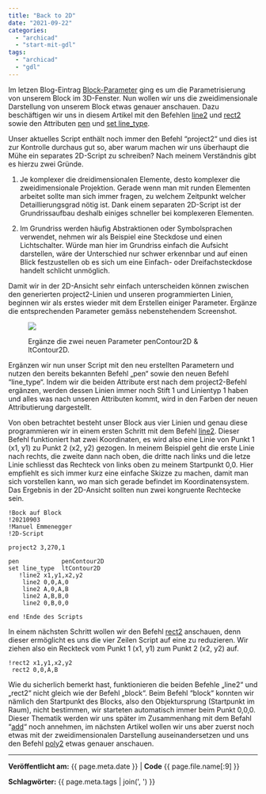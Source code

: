 ```yaml
---
title: "Back to 2D"
date: "2021-09-22"
categories: 
  - "archicad"
  - "start-mit-gdl"
tags: 
  - "archicad"
  - "gdl"
---
```


Im letzen Blog-Eintrag [Block-Parameter](https://bimdo.ch/?p=456) ging es um die Parametrisierung von unserem Block im 3D-Fenster. Nun wollen wir uns die zweidimensionale Darstellung von unserem Block etwas genauer anschauen. Dazu beschäftigen wir uns in diesem Artikel mit den Befehlen [line2](https://www.selfgdl.de/2d-elemente-2/zeichnungselemente/line2/) und [rect2](https://www.selfgdl.de/2d-elemente-2/zeichnungselemente/rect2/) sowie den Attributen [pen](https://www.selfgdl.de/attribute/allgemein/pen/) und [set line\_type](https://www.selfgdl.de/attribute/linien/set-line_type/).

Unser aktuelles Script enthält noch immer den Befehl “project2“ und dies ist zur Kontrolle durchaus gut so, aber warum machen wir uns überhaupt die Mühe ein separates 2D-Script zu schreiben? Nach meinem Verständnis gibt es hierzu zwei Gründe.

1. Je komplexer die dreidimensionalen Elemente, desto komplexer die zweidimensionale Projektion. Gerade wenn man mit runden Elementen arbeitet sollte man sich immer fragen, zu welchem Zeitpunkt welcher Detaillierungsgrad nötig ist. Dank einem separaten 2D-Script ist der Grundrissaufbau deshalb einiges schneller bei komplexeren Elementen.

3. Im Grundriss werden häufig Abstraktionen oder Symbolsprachen verwendet, nehmen wir als Beispiel eine Steckdose und einen Lichtschalter. Würde man hier im Grundriss einfach die Aufsicht darstellen, wäre der Unterschied nur schwer erkennbar und auf einen Blick festzustellen ob es sich um eine Einfach- oder Dreifachsteckdose handelt schlicht unmöglich.

Damit wir in der 2D-Ansicht sehr einfach unterscheiden können zwischen den generierten project2-Linien und unseren programmierten Linien, beginnen wir als erstes wieder mit dem Erstellen einiger Parameter. Ergänze die entsprechenden Parameter gemäss nebenstehendem Screenshot.

<figure>

[![](images/AC-GD2105_Parameter-1024x576.png)](https://bimdo.ch/wp-content/uploads/2021/10/AC-GD2105_Parameter.png)

<figcaption>

Ergänze die zwei neuen Parameter penContour2D & ltContour2D.

</figcaption>

</figure>

Ergänzen wir nun unser Script mit den neu erstellten Parametern und nutzen den bereits bekannten Befehl „pen“ sowie den neuen Befehl “line\_type“. Indem wir die beiden Attribute erst nach dem project2-Befehl ergänzen, werden dessen Linien immer noch Stift 1 und Linientyp 1 haben und alles was nach unseren Attributen kommt, wird in den Farben der neuen Attributierung dargestellt.

Von oben betrachtet besteht unser Block aus vier Linien und genau diese programmieren wir in einem ersten Schritt mit dem Befehl [line2](https://www.selfgdl.de/2d-elemente-2/zeichnungselemente/line2/). Dieser Befehl funktioniert hat zwei Koordinaten, es wird also eine Linie von Punkt 1 (x1, y1) zu Punkt 2 (x2, y2) gezogen. In meinem Beispiel geht die erste Linie nach rechts, die zweite dann nach oben, die dritte nach links und die letze Linie schliesst das Rechteck von links oben zu meinem Startpunkt 0,0. Hier empfiehlt es sich immer kurz eine einfache Skizze zu machen, damit man sich vorstellen kann, wo man sich gerade befindet im Koordinatensystem. Das Ergebnis in der 2D-Ansicht sollten nun zwei kongruente Rechtecke sein.

```
!Bock auf Block
!20210903
!Manuel Emmenegger
!2D-Script

project2 3,270,1

pen            penContour2D
set line_type  ltContour2D
   !line2 x1,y1,x2,y2
    line2 0,0,A,0
    line2 A,0,A,B
    line2 A,B,B,0
    line2 0,B,0,0

end !Ende des Scripts
```

In einem nächsten Schritt wollen wir den Befehl [rect2](https://www.selfgdl.de/2d-elemente-2/zeichnungselemente/rect2/) anschauen, denn dieser ermöglicht es uns die vier Zeilen Script auf eine zu reduzieren. Wir ziehen also ein Reckteck vom Punkt 1 (x1, y1) zum Punkt 2 (x2, y2) auf.

```
!rect2 x1,y1,x2,y2
 rect2 0,0,A,B
```

Wie du sicherlich bemerkt hast, funktionieren die beiden Befehle „line2“ und „rect2“ nicht gleich wie der Befehl „block“. Beim Befehl “block“ konnten wir nämlich den Startpunkt des Blocks, also den Objektursprung (Startpunkt im Raum), nicht bestimmen, wir starteten automatisch immer beim Punkt 0,0,0. Dieser Thematik werden wir uns später im Zusammenhang mit dem Befahl “[add](https://www.selfgdl.de/1_ko_trafos/3d_komplex/add/)“ noch annehmen, im nächsten Artikel wollen wir uns aber zuerst noch etwas mit der zweidimensionalen Darstellung auseinandersetzen und uns den Befehl [poly2](https://www.selfgdl.de/2d-elemente-2/polygone/poly2/) etwas genauer anschauen.

---
**Veröffentlicht am:** {{ page.meta.date }} | **Code** {{ page.file.name[:9] }}

**Schlagwörter:** {{ page.meta.tags | join(', ') }}
